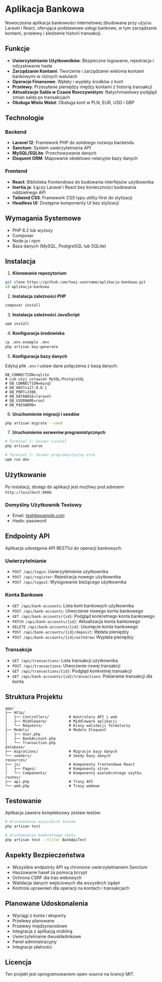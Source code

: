 # Aplikacja Bankowa

Nowoczesna aplikacja bankowości internetowej zbudowana przy użyciu Laravel i React, oferująca podstawowe usługi bankowe, w tym zarządzanie kontami, przelewy i śledzenie historii transakcji.

## Funkcje

- **Uwierzytelnianie Użytkowników**: Bezpieczne logowanie, rejestracja i odzyskiwanie hasła
- **Zarządzanie Kontami**: Tworzenie i zarządzanie wieloma kontami bankowymi w różnych walutach
- **Operacje Finansowe**: Wpłaty i wypłaty środków z kont
- **Przelewy**: Przesyłanie pieniędzy między kontami z historią transakcji
- **Aktualizacje Salda w Czasie Rzeczywistym**: Natychmiastowy podgląd zmian salda po transakcjach
- **Obsługa Wielu Walut**: Obsługa kont w PLN, EUR, USD i GBP

## Technologie

### Backend
- **Laravel 12**: Framework PHP do solidnego rozwoju backendu
- **Sanctum**: System uwierzytelniania API
- **MySQL/SQLite**: Przechowywanie danych
- **Eloquent ORM**: Mapowanie obiektowo-relacyjne bazy danych

### Frontend
- **React**: Biblioteka frontendowa do budowania interfejsów użytkownika
- **Inertia.js**: Łączy Laravel i React bez konieczności budowania oddzielnego API
- **Tailwind CSS**: Framework CSS typu utility-first do stylizacji
- **Headless UI**: Dostępne komponenty UI bez stylizacji

## Wymagania Systemowe

- PHP 8.2 lub wyższy
- Composer
- Node.js i npm
- Baza danych (MySQL, PostgreSQL lub SQLite)

## Instalacja

1. **Klonowanie repozytorium**

```bash
git clone https://github.com/twoj-username/aplikacja-bankowa.git
cd aplikacja-bankowa
```

2. **Instalacja zależności PHP**

```bash
composer install
```

3. **Instalacja zależności JavaScript**

```bash
npm install
```

4. **Konfiguracja środowiska**

```bash
cp .env.example .env
php artisan key:generate
```

5. **Konfiguracja bazy danych**

Edytuj plik `.env` i ustaw dane połączenia z bazą danych:

```
DB_CONNECTION=sqlite
# Lub użyj ustawień MySQL/PostgreSQL
# DB_CONNECTION=mysql
# DB_HOST=127.0.0.1
# DB_PORT=3306
# DB_DATABASE=laravel
# DB_USERNAME=root
# DB_PASSWORD=
```

6. **Uruchomienie migracji i seedów**

```bash
php artisan migrate --seed
```

7. **Uruchomienie serwerów programistycznych**

```bash
# Terminal 1: Serwer Laravel
php artisan serve

# Terminal 2: Serwer programistyczny Vite
npm run dev
```

## Użytkowanie

Po instalacji, dostęp do aplikacji jest możliwy pod adresem `http://localhost:8000`.

### Domyślny Użytkownik Testowy
- Email: test@example.com
- Hasło: password

## Endpointy API

Aplikacja udostępnia API RESTful do operacji bankowych:

### Uwierzytelnianie
- `POST /api/login`: Uwierzytelnienie użytkownika
- `POST /api/register`: Rejestracja nowego użytkownika
- `POST /api/logout`: Wylogowanie bieżącego użytkownika

### Konta Bankowe
- `GET /api/bank-accounts`: Lista kont bankowych użytkownika
- `POST /api/bank-accounts`: Utworzenie nowego konta bankowego
- `GET /api/bank-accounts/{id}`: Podgląd konkretnego konta bankowego
- `PATCH /api/bank-accounts/{id}`: Aktualizacja konta bankowego
- `DELETE /api/bank-accounts/{id}`: Usunięcie konta bankowego
- `POST /api/bank-accounts/{id}/deposit`: Wpłata pieniędzy
- `POST /api/bank-accounts/{id}/withdraw`: Wypłata pieniędzy

### Transakcje
- `GET /api/transactions`: Lista transakcji użytkownika
- `POST /api/transactions`: Utworzenie nowej transakcji
- `GET /api/transactions/{id}`: Podgląd konkretnej transakcji
- `GET /api/bank-accounts/{id}/transactions`: Pobieranie transakcji dla konta

## Struktura Projektu

```
app/
├── Http/
│   ├── Controllers/         # Kontrolery API i web
│   ├── Middleware/          # Middleware aplikacji
│   └── Requests/            # Klasy walidacji formularzy
├── Models/                  # Modele Eloquent
│   ├── User.php
│   ├── BankAccount.php
│   └── Transaction.php
database/
├── migrations/              # Migracje bazy danych
└── seeders/                 # Seedy bazy danych
resources/
├── js/                      # Komponenty frontendowe React
│   ├── Pages/               # Komponenty stron
│   └── Components/          # Komponenty wielokrotnego użytku
routes/
├── api.php                  # Trasy API
└── web.php                  # Trasy webowe
```

## Testowanie

Aplikacja zawiera kompleksowy zestaw testów:

```bash
# Uruchomienie wszystkich testów
php artisan test

# Uruchomienie konkretnego testu
php artisan test --filter BankApiTest
```

## Aspekty Bezpieczeństwa

- Wszystkie endpointy API są chronione uwierzytelnianiem Sanctum
- Haszowanie haseł za pomocą bcrypt
- Ochrona CSRF dla tras webowych
- Walidacja danych wejściowych dla wszystkich żądań
- Kontrola uprawnień dla operacji na kontach i transakcjach

## Planowane Udoskonalenia

- Wyciągi z konta i eksporty
- Przelewy planowane
- Przelewy międzynarodowe
- Integracja z aplikacją mobilną
- Uwierzytelnianie dwuskładnikowe
- Panel administracyjny
- Integracje płatności

## Licencja

Ten projekt jest oprogramowaniem open-source na licencji MIT.
